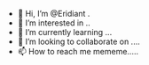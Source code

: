 - 👋 Hi, I’m @Eridiant .
- 👀 I’m interested in ..
- 🌱 I’m currently learning ...
- 💞️ I’m looking to collaborate on ....
- 📫 How to reach me mememe.....

<!---
Eridiant/Eridiant is a ✨ special ✨ repository because its `README.md` (this file) appears on your GitHub profile.
You can click the Preview link to take a look at your changes.
--->
